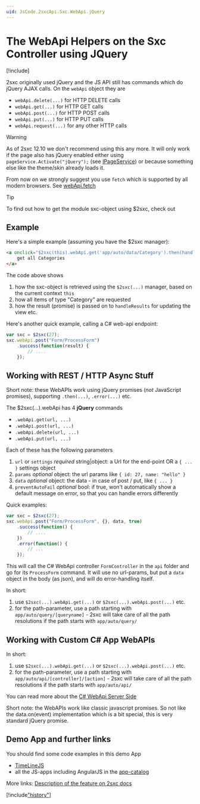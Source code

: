 ```yaml
---
uid: JsCode.2sxcApi.Sxc.WebApi.jQuery
---
```


# The WebApi Helpers on the Sxc Controller using JQuery

[!include[](~/pages/basics/stack/_shared-float-summary.md)]
<style>.context-box-summary .interact-2sxc { visibility: visible; } </style>

2sxc originally used jQuery and the JS API still has commands which do jQuery AJAX calls. On the `webApi` object they are

* `webApi.delete(...)` for HTTP DELETE calls
* `webApi.get(...)`  for HTTP GET calls
* `webApi.post(...)`  for HTTP POST calls
* `webApi.put(...)`  for HTTP PUT calls
* `webApi.request(...)` for any other HTTP calls

> [!WARNING]
> As of 2sxc 12.10 we don't recommend using this any more.
> It will only work if the page also has jQuery enabled either using 
> `pageService.Activate("jQuery");` (see [IPageService](xref:ToSic.Sxc.Services.IPageService))
> or because something else like the theme/skin already loads it.
> 
> From now on we strongly suggest you use `fetch` which is supported by all modern browsers. 
> See [webApi.fetch](xref:JsCode.2sxcApi.Sxc.WebApi.Fetch)

> [!TIP]
> To find out how to get the module sxc-object using $2sxc, check out [](xref:Api.Js.SxcJs.SxcWebApi)

## Example

Here's a simple example (assuming you have the $2sxc manager):

```HTML
<a onclick="$2sxc(this).webApi.get('app/auto/data/Category').then(handleResult);">
    get all Categories 
</a>
```

The code above shows

1. how the sxc-object is retrieved using the `$2sxc(...)` manager, based on the current context `this`
2. how all items of type "Category" are requested
3. how the result (promise) is passed on to `handleResults` for updating the view etc.

Here's another quick example, calling a C# web-api endpoint: 

```JavaScript
var sxc = $2sxc(27);
sxc.webApi.post("Form/ProcessForm")
    .success(function(result) {
        // ....
    });
```

## Working with REST / HTTP Async Stuff

Short note: these WebAPIs work using jQuery promises (_not_ JavaScript promises), supporting `.then(...)`, `.error(...)` etc.

The $2sxc(...).webApi has 4 **jQuery** commands

* `.webApi.get(url, ...)` 
* `.webApi.post(url, ...)`
* `.webApi.delete(url, ...)`
* `.webApi.put(url, ...)`

Each of these has the following parameters

1. `url` or `settings` _required_ string|object: a Url for the end-point OR a `{ ... }` settings object  
2. `params` _optional_ object: the url params like `{ id: 27, name: "hello" }`
3. `data` _optional_ object: the data - in case of post / put, like `{ ... }`
4. `preventAutoFail` _optional_ bool: if true, won't automatically show a default message on error, so that you can handle errors differently

Quick examples:

```JavaScript
var sxc = $2sxc(27);
sxc.webApi.post("Form/ProcessForm", {}, data, true)
    .success(function() {
        // ....
    })
    .error(function() {
        // ...
    });
```

This will call the C# WebApi controller `FormController` in the `api` folder and go for its `ProcessForm` command. It will use no url-params, but put a `data` object in the body (as json), and will do error-handling itself. 

In short: 

1. use `$2sxc(...).webApi.get(...)` or `$2sxc(...).webApi.post(...)` etc.
2. for the path-parameter, use a path starting with `app/auto/query/[queryname]` - 2sxc will take care of all the path resolutions if the path starts with `app/auto/query/` 

## Working with Custom C# App WebAPIs

In short: 

1. use `$2sxc(...).webApi.get(...)` or `$2sxc(...).webApi.post(...)` etc.
2. for the path-parameter, use a path starting with `app/auto/api/[controller]/[action]` - 2sxc will take care of all the path resolutions if the path starts with `app/auto/api/` 

You can read more about the [C# WebApi Server Side](xref:NetCode.WebApi.Index)

Short note: the WebAPIs work like classic javascript promises. So not like the data.on(event) implementation which is a bit special, this is very standard jQuery promise. 


## Demo App and further links

You should find some code examples in this demo App
* [TimeLineJS](xref:App.TimelineJs)
* all the JS-apps including AngularJS in the [app-catalog](xref:AppsCatalog)

More links: [Description of the feature on 2sxc docs](http://2sxc.org/en/Docs-Manuals/Feature/feature/2683)

[!include["history"](_webapi-history.md)]